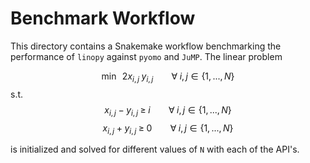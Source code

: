 # Benchmark Workflow


This directory contains a Snakemake workflow benchmarking the performance of `linopy` against `pyomo` and `JuMP`. The linear problem


<p><span class="math display">min   2<em>x</em><sub><em>i</em>, <em>j</em></sub> <em>y</em><sub><em>i</em>, <em>j</em></sub>   ∀ <em>i</em>, <em>j</em> ∈ {1, ..., <em>N</em>}</span>
s.t. <span class="math display"><em>x</em><sub><em>i</em>, <em>j</em></sub> − <em>y</em><sub><em>i</em>, <em>j</em></sub> ≥ <em>i</em>   ∀ <em>i</em>, <em>j</em> ∈ {1, ..., <em>N</em>}</span>
<span class="math display"><em>x</em><sub><em>i</em>, <em>j</em></sub> + <em>y</em><sub><em>i</em>, <em>j</em></sub> ≥ 0   ∀ <em>i</em>, <em>j</em> ∈ {1, ..., <em>N</em>}</span></p>

is initialized and solved for different values of `N` with each of the API's.
